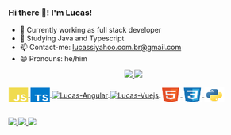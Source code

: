 ### Hi there 👋! I'm Lucas!

- 🔭 Currently working as full stack developer
- 🌱 Studying Java and Typescript
- 📫 Contact-me: lucassiyahoo.com.br@gmail.com
- 😄 Pronouns: he/him

<div align="center">
  <a href="https://github.com/MouraCtrlSF6">
  <img 
       height="180em" 
       src="https://github-readme-stats.vercel.app/api?username=MouraCtrlSF6&show_icons=true&theme=dracula&include_all_commits=true&count_private=true"/>
  <img 
       height="180em" 
       src="https://github-readme-stats.vercel.app/api/top-langs/?username=MouraCtrlSF6&layout=compact&langs_count=7&theme=dracula"/>
</div>
  
<div style="display: inline_block"><br>
  <img 
       align="center" 
       alt="Lucas-Js" 
       height="30" 
       width="40" 
       src="https://raw.githubusercontent.com/devicons/devicon/master/icons/javascript/javascript-plain.svg"
  />
  <img 
       align="center" 
       alt="Lucas-Ts" 
       height="30" 
       width="40" 
       src="https://raw.githubusercontent.com/devicons/devicon/master/icons/typescript/typescript-plain.svg"
  />
  <img 
     align="center" 
     alt="Lucas-Angular" 
     height="30" 
     width="40" 
     src="https://cdn.jsdelivr.net/gh/devicons/devicon@v2.15.1/devicon.min.css"
     >
  <img 
       align="center" 
       alt="Lucas-Vuejs" 
       height="30" width="40" 
       src="https://cdn.jsdelivr.net/gh/devicons/devicon@v2.15.1/devicon.min.css" 
  />
  <img 
       align="center" 
       alt="Lucas-HTML" 
       height="30" width="40"
       src="https://raw.githubusercontent.com/devicons/devicon/master/icons/html5/html5-original.svg"
  />
  <img 
       align="center" 
       alt="Lucas-CSS" 
       height="30" 
       width="40" 
       src="https://raw.githubusercontent.com/devicons/devicon/master/icons/css3/css3-original.svg"
       >
  <img 
       align="center" 
       alt="Lucas-Python" 
       height="30" 
       width="40" 
       src="https://raw.githubusercontent.com/devicons/devicon/master/icons/python/python-original.svg"
       >
  <!--
  <img 
       align="right" 
       alt="Licas-pic" 
       height="150" 
       style="border-radius:50px;" src="https://media.discordapp.net/attachments/639956127056134178/890373478988013628/Publicacoes_Instagram_1_1.png?width=676&height=676"
       >
  -->
</div>
  
  ##
 
<div> 
  <a 
     href="https://www.instagram.com/moura_lucas2015/" 
     target="_blank">
     <img 
          src="https://img.shields.io/badge/-Instagram-%23E4405F?style=for-the-badge&logo=instagram&logoColor=white" 
          target="_blank"
     />
  </a>
  <a 
     href = "mailto:lucassiyahoo.com.br@gmail.com">
     <img src="https://img.shields.io/badge/-Gmail-%23333?style=for-the-badge&logo=gmail&logoColor=white" 
          target="_blank"
     />
  </a>
  <a 
     href="https://www.linkedin.com/in/lucas-moura-02b14a210/" 
     target="_blank">
     <img 
          src="https://img.shields.io/badge/-LinkedIn-%230077B5?style=for-the-badge&logo=linkedin&logoColor=white" 
          target="_blank"
     />
  </a> 
</div>
